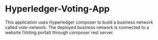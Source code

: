 # Hyperledger-Voting-App
This application uses Hyperledger composer to build a business network called vote-network. The deployed business network is connected to a website (Voting portal) through composer rest server. 
